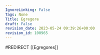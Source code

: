 ```yaml
---
IgnoreLinking: False
Tags: None
Title: Egregore
draft: False
revision_date: 2023-05-24 09:39:26+00:00
revision_id: 100965
---
```


#REDIRECT [[Egregores]]
